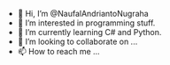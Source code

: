- 👋 Hi, I’m @NaufalAndriantoNugraha
- 👀 I’m interested in programming stuff.
- 🌱 I’m currently learning C# and Python.
- 💞️ I’m looking to collaborate on ...
- 📫 How to reach me ...

<!---
NaufalAndriantoNugraha/NaufalAndriantoNugraha is a ✨ special ✨ repository because its `README.md` (this file) appears on your GitHub profile.
You can click the Preview link to take a look at your changes.
--->
